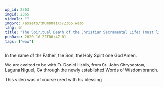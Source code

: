 ```yaml
---
wp_id: 2363
imgId: 2365
videoId: ""
imgSrc: /assets/thumbnails/2365.webp
lang: en
title: "The Spiritual Death of the Christian Sacramental Life! (must listen)"
pubDate: 2020-10-22T00:47:01
tags: ["wow"]
---
```


<!-- page: 6 -->

<p>In the name of the Father, the Son, the Holy Spirit one God Amen.</p>
<p>We are excited to be with Fr. Daniel Habib, from St. John Chrysostom, Laguna Niguel, CA through the newly established Words of Wisdom branch.</p>
<p>This video was of course used with his blessing.</p>
<p>&nbsp;</p>

